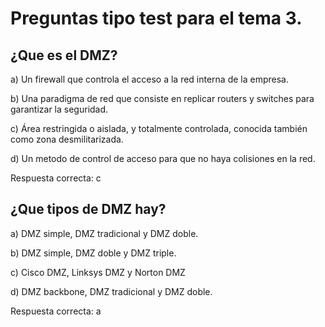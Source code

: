 # Preguntas tipo test para el tema 3.

## ¿Que es el DMZ?

a) Un firewall que controla el acceso a la red interna de la empresa.

b) Una paradigma de red que consiste en replicar routers y switches para garantizar la seguridad.

c) Área restringida o aislada, y totalmente controlada, conocida también como zona desmilitarizada.

d) Un metodo de control de acceso para que no haya colisiones en la red.

Respuesta correcta: c

## ¿Que tipos de DMZ hay?

a) DMZ simple, DMZ tradicional y DMZ doble.

b) DMZ simple, DMZ doble y DMZ triple.

c) Cisco DMZ,  Linksys DMZ y Norton DMZ

d) DMZ backbone, DMZ tradicional y DMZ doble.

Respuesta correcta: a
